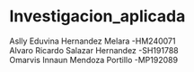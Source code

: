 # Investigacion_aplicada
Aslly Eduvina Hernandez Melara -HM240071
<br>
Alvaro Ricardo Salazar Hernandez -SH191788
<br>
Omarvis Innaun Mendoza Portillo -MP192089
